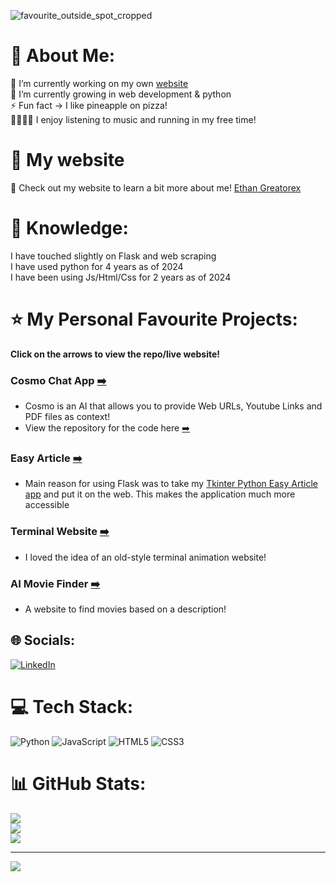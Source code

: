 
![favourite_outside_spot_cropped](https://github.com/user-attachments/assets/5e5feeb1-e78c-44fd-957c-179e92c86e02)


# 💫 About Me:
🔭 I’m currently working on my own <a href="https://ethangreatorex.github.io/EthanGreatorexPortfolio/" target="_blank">website</a><br>🌱 I’m currently growing in web development & python<br>⚡ Fun fact -> I like pineapple on pizza! <br>🎵🏃‍♂️‍➡️ I enjoy listening to music  and running  in my free time!

# 🚀 My website
🚀 Check out my website to learn a bit more about me! 
<a href="https://ethangreatorex.github.io/EthanGreatorexPortfolio/">Ethan Greatorex</a>

# 📕 Knowledge:
I have touched slightly on Flask and web scraping <br>
I have used python for 4 years as of 2024<br>
I have been using Js/Html/Css for 2 years as of 2024

# ⭐ My Personal Favourite Projects:
**Click on the arrows to view the repo/live website!**
### Cosmo Chat App <a href="https://cosmoai-v2z5.onrender.com" target="blank">➡️</a><br>
- Cosmo is an AI that allows you to provide Web URLs, Youtube Links and PDF files as context!
- View the repository for the code here <a href='https://github.com/EthanGreatorex/CosmoAI' target="blank">➡️</a><br>
### Easy Article <a href="https://github.com/EthanGreatorex/EasyArticleFlaskAPP" target="blank">➡️</a><br>
- Main reason for using Flask was to take my <a href="https://github.com/EthanGreatorex/Tkinter" target="_blank">Tkinter Python Easy Article app</a> and put it on the web. This makes the application much more accessible<br>
### Terminal Website <a href="https://ethangreatorex.github.io/TerminalWebsiteV2" target="blank">➡️</a><br>
- I loved the idea of an old-style terminal animation website!<br>
### AI Movie Finder <a href="https://ethangreatorex.github.io/AIMovieFinder/" target="blank">➡️</a>
- A website to find movies based on a description!

## 🌐 Socials:
[![LinkedIn](https://img.shields.io/badge/LinkedIn-%230077B5.svg?logo=linkedin&logoColor=white)](https://linkedin.com/in/ethan-greatorex-240983327/) 

# 💻 Tech Stack:
![Python](https://img.shields.io/badge/python-3670A0?style=for-the-badge&logo=python&logoColor=ffdd54) ![JavaScript](https://img.shields.io/badge/javascript-%23323330.svg?style=for-the-badge&logo=javascript&logoColor=%23F7DF1E) ![HTML5](https://img.shields.io/badge/html5-%23E34F26.svg?style=for-the-badge&logo=html5&logoColor=white) ![CSS3](https://img.shields.io/badge/css3-%231572B6.svg?style=for-the-badge&logo=css3&logoColor=white)
# 📊 GitHub Stats:
![](https://github-readme-stats.vercel.app/api?username=EthanGreatorex&theme=dark&hide_border=true&include_all_commits=true&count_private=true)<br/>
![](https://github-readme-streak-stats.herokuapp.com/?user=EthanGreatorex&theme=dark&hide_border=true)<br/>
![](https://github-readme-stats.vercel.app/api/top-langs/?username=EthanGreatorex&theme=dark&hide_border=true&include_all_commits=true&count_private=true&layout=compact)

---
[![](https://visitcount.itsvg.in/api?id=EthanGreatorex&icon=0&color=0)](https://visitcount.itsvg.in)

<!-- Proudly created with GPRM ( https://gprm.itsvg.in ) -->
